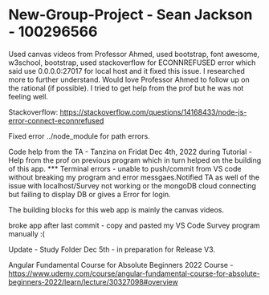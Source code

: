 ﻿# New-Group-Project - Sean Jackson - 100296566
Used canvas videos from Professor Ahmed, used bootstrap, font awesome, w3school, bootstrap, used stackoverflow for ECONNREFUSED error which said use 0.0.0.0:27017 for local host and it fixed this issue. I researched more to further understand. Would love Professor Ahmed to follow up on the rational (if possible).
I tried to get help from the prof but he was not feeling well. 

Stackoverflow: https://stackoverflow.com/questions/14168433/node-js-error-connect-econnrefused

Fixed error ../node_module for path errors.

Code help from the TA - Tanzina on Fridat Dec 4th, 2022 during Tutorial - Help from the prof on previous program which in turn helped on the building of this app.
*** Terminal errors - unable to push/commit from VS code without breaking my program and error messgaes.Notified TA as well of the issue with localhost/Survey not working or the mongoDB cloud connecting but failing to display DB or gives a Error for login. 

The building blocks for this web app is mainly the canvas videos.

broke app after last commit - copy and pasted my VS Code Survey program manually :(

Update - Study Folder Dec 5th - in preparation for Release V3.

Angular Fundamental Course for Absolute Beginners 2022 Course - 
https://www.udemy.com/course/angular-fundamental-course-for-absolute-beginners-2022/learn/lecture/30327098#overview 

